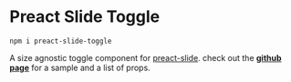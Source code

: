 # Preact Slide Toggle

`npm i preact-slide-toggle`

A size agnostic toggle component for <a href="https://arxii.github.io/preact-slide">preact-slide</a>. check out the <strong><a href="https://arxii.github.io/preact-slide-toggle">github page</a></strong> for a sample and a list of props.
